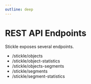 ```yaml
---
outline: deep
---
```


# REST API Endpoints

Stickle exposes several endpoints.

-   /stickle/objects
-   /stickle/object-statistics
-   /stickle/objects-segments
-   /stickle/segments
-   /stickle/segment-statistics
